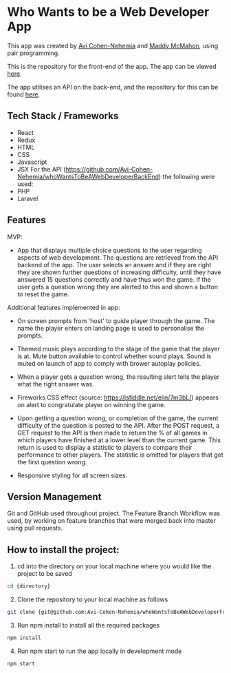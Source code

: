 # Who Wants to be a Web Developer App

This app was created by [Avi Cohen-Nehemia](https://github.com/Avi-Cohen-Nehemia) and [Maddy McMahon](https://github.com/mdm106), using pair programming.

This is the repository for the front-end of the app. The app can be viewed [here](https://avi-cohen-nehemia.github.io/whoWantsToBeAWebDeveloperFrontEnd/#/).

The app utilises an API on the back-end, and the repository for this can be found [here](https://github.com/Avi-Cohen-Nehemia/whoWantsToBeAWebDeveloperBackEnd).

## Tech Stack / Frameworks
- React
- Redux
- HTML
- CSS
- Javascript
- JSX
For the API (https://github.com/Avi-Cohen-Nehemia/whoWantsToBeAWebDeveloperBackEnd) the following were used:
- PHP 
- Laravel

## Features

MVP:
- App that displays multiple choice questions to the user regarding aspects of web development. The questions are retrieved from the API backend of the app. The user selects an answer and if they are right they are shown further questions of increasing difficulty, until they have answered 15 questions correctly and have thus won the game. If the user gets a question wrong they are alerted to this and shown a button to reset the game.

Additional features implemented in app:
- On screen prompts from 'host' to guide player through the game. The name the player enters on landing page is used to personalise the prompts.

- Themed music plays according to the stage of the game that the player is at. Mute button available to control whether sound plays. Sound is muted on launch of app to comply with brower autoplay policies.

- When a player gets a question wrong, the resulting alert tells the player what the right answer was.

- Fireworks CSS effect (source: https://jsfiddle.net/elin/7m3bL/) appears on alert to congratulate player on winning the game.

- Upon getting a question wrong, or completion of the game, the current difficulty of the question is posted to the API. After the POST request, a GET request to the API is then made to return the % of all games in which players have finished at a lower level than the current game. This return is used to display a statistic to players to compare their performance to other players. The statistic is omitted for players that get the first question wrong.

- Responsive styling for all screen sizes.

## Version Management

Git and GitHub used throughout project. The Feature Branch Workflow was used, by working on feature branches that were merged back into master using pull requests.

## How to install the project:

1. cd into the directory on your local machine where you would like the project to be saved
```bash
cd {directory}
```
2. Clone the repository to your local machine as follows
```bash
git clone {git@github.com:Avi-Cohen-Nehemia/whoWantsToBeAWebDeveloperFrontEnd.git} {foldername}
```
3. Run npm install to install all the required packages
```bash
npm install
```
4. Run npm start to run the app locally in development mode
```bash
npm start
```





